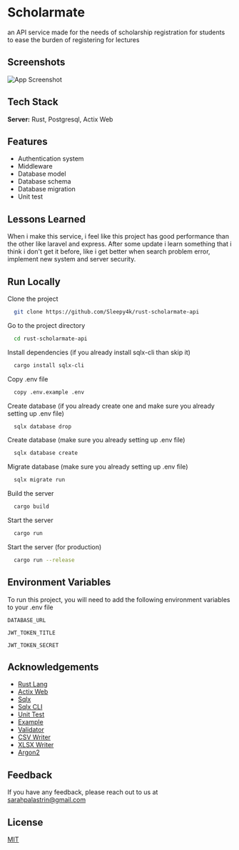 # Scholarmate

an API service made for the needs of scholarship registration for students to ease the burden of registering for lectures

## Screenshots  

![App Screenshot](https://cdn.discordapp.com/attachments/881508824576565259/1121786577354489937/WhatsApp_Image_2023-06-23_at_19.58.46.jpg)

## Tech Stack  

**Server:** Rust, Postgresql, Actix Web

## Features  

- Authentication system
- Middleware
- Database model
- Database schema
- Database migration
- Unit test

## Lessons Learned  

When i make this service, i feel like this project has good performance than the other like laravel and express.
After some update i learn something that i think i don't get it before, like i get better when search problem error,
implement new system and server security.

## Run Locally  

Clone the project  

~~~bash  
  git clone https://github.com/Sleepy4k/rust-scholarmate-api
~~~

Go to the project directory  

~~~bash  
  cd rust-scholarmate-api
~~~

Install dependencies  (if you already install sqlx-cli than skip it)

~~~bash  
  cargo install sqlx-cli
~~~

Copy .env file

~~~bash  
  copy .env.example .env
~~~

Create database (if you already create one and make sure you already setting up .env file)

~~~bash  
  sqlx database drop
~~~

Create database (make sure you already setting up .env file)

~~~bash  
  sqlx database create
~~~

Migrate database (make sure you already setting up .env file)

~~~bash  
  sqlx migrate run
~~~

Build the server

~~~bash  
  cargo build
~~~

Start the server

~~~bash  
  cargo run
~~~

Start the server (for production)

~~~bash  
  cargo run --release
~~~

## Environment Variables  

To run this project, you will need to add the following environment variables to your .env file  

`DATABASE_URL`  

`JWT_TOKEN_TITLE`

`JWT_TOKEN_SECRET`

## Acknowledgements  

- [Rust Lang](https://doc.rust-lang.org/book)
- [Actix Web](https://docs.rs/actix-web/4.2.1/actix_web)
- [Sqlx](https://docs.rs/sqlx/0.6.3/sqlx)
- [Sqlx CLI](https://lib.rs/crates/sqlx-cli)
- [Unit Test](https://doc.rust-lang.org/cargo/reference/cargo-targets.html#tests)
- [Example](https://doc.rust-lang.org/cargo/reference/cargo-targets.html#examples)
- [Validator](https://docs.rs/validator/latest/validator)
- [CSV Writer](https://docs.rs/csv/latest/csv/tutorial/index.html)
- [XLSX Writer](https://docs.rs/xlsxwriter/latest/xlsxwriter)
- [Argon2](https://docs.rs/rust-argon2/1.0.0/argon2)

## Feedback  

If you have any feedback, please reach out to us at <sarahpalastrin@gmail.com>

## License  

[MIT](https://github.com/Sleepy4k/rust-scholarmate-api/blob/main/LICENSE)
